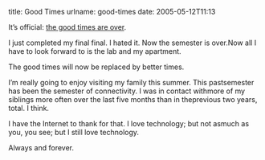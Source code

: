 title: Good Times
urlname: good-times
date: 2005-05-12T11:13

It&#x02bc;s official: [the good times are over](http://homestarrunner.com/buginmouth.html).

I just completed my final final. I hated it. Now the semester is over.Now all I have to look forward to is the lab and my apartment.

The good times will now be replaced by better times.

I&#x02bc;m really going to enjoy visiting my family this summer. This pastsemester has been the semester of connectivity. I was in contact withmore of my siblings more often over the last five months than in theprevious two years, total. I think.

I have the Internet to thank for that. I love technology; but not asmuch as you, you see; but I still love technology.

Always and forever.